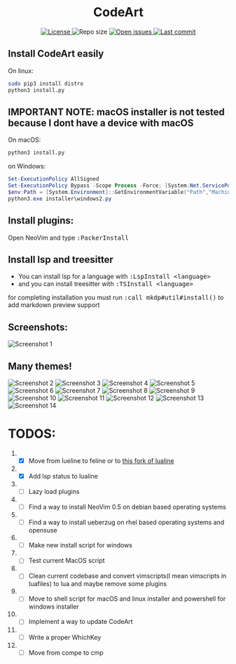 <h1 align="center">CodeArt</h1>


<div align="center">
  <a href="https://github.com/artart222/CodeArt/blob/main/LICENSE">
    <img src="https://img.shields.io/github/license/artart222/CodeArt?color=important&style=flat-square" alt="License">
  </a>

  <img src="https://img.shields.io/github/repo-size/artart222/CodeArt?style=flat-square" alt="Repo size">

  <!--
  <a href="https://discordapp.com/channels/875388658637754428">
    <img src="https://img.shields.io/discord/875388658637754428?style=flat-square" alt="Discord server">
  </a>
  -->

  <a href="https://github.com/artart222/CodeArt/issues">
    <img src="https://img.shields.io/github/issues/artart222/CodeArt?color=ff0000&style=flat-square" alt="Open issues">
  </a>

  <a href="https://github.com/artart222/CodeArt/pulse">
    <img src="https://img.shields.io/github/last-commit/artart222/CodeArt?color=blueviolet&style=flat-square" alt="Last commit">
  </a>
</div>


<h2>Install CodeArt easily</h2>

On linux:
```bash
sudo pip3 install distro
python3 install.py
```

<h2>IMPORTANT NOTE: macOS installer is not tested because I dont have a device with macOS</h2>

On macOS:
```bash
python3 install.py
```

on Windows:
```powershell
Set-ExecutionPolicy AllSigned
Set-ExecutionPolicy Bypass -Scope Process -Force; [System.Net.ServicePointManager]::SecurityProtocol = [System.Net.ServicePointManager]::SecurityProtocol -bor 3072; iex ((New-Object System.Net.WebClient).DownloadString('https://community.chocolatey.org/install.ps1'))
$env:Path = [System.Environment]::GetEnvironmentVariable("Path","Machine") + ";" + [System.Environment]::GetEnvironmentVariable("Path","User") 
python3.exe installer\windows2.py
```

<h2>Install plugins:</h2>
<p>Open NeoVim and type <kbd>:PackerInstall</kbd></p>

<h2>Install lsp and treesitter</h2>
<ul>
  <li>You can install lsp for a language with <kbd>:LspInstall &ltlanguage&gt</kbd></li>
  <li>and you can install treesitter with <kbd>:TSInstall &ltlanguage&gt</kbd></li>
</ul>

<p>for completing installation you must run <kbd>:call mkdp#util#install()</kbd> to add markdown preview support</p>


<h2>Screenshots:</h2>
<img src="./utils/media/Screenshot1.png" alt="Screenshot 1">

<h2>Many themes!</h2>
<img src="./utils/media/Screenshot2.png" alt="Screenshot 2">
<img src="./utils/media/Screenshot3.png" alt="Screenshot 3">
<img src="./utils/media/Screenshot4.png" alt="Screenshot 4">
<img src="./utils/media/Screenshot5.png" alt="Screenshot 5">
<img src="./utils/media/Screenshot6.png" alt="Screenshot 6">
<img src="./utils/media/Screenshot7.png" alt="Screenshot 7">
<img src="./utils/media/Screenshot8.png" alt="Screenshot 8">
<img src="./utils/media/Screenshot9.png" alt="Screenshot 9">
<img src="./utils/media/Screenshot10.png" alt="Screenshot 10">
<img src="./utils/media/Screenshot11.png" alt="Screenshot 11">
<img src="./utils/media/Screenshot12.png" alt="Screenshot 12">
<img src="./utils/media/Screenshot13.png" alt="Screenshot 13">
<img src="./utils/media/Screenshot14.png" alt="Screenshot 14">

# TODOS:

1. - [x] Move from lueline to feline or to [this fork of lualine](https://github.com/shadmansaleh/lualine.nvim)
2. - [x] Add lsp status to lualine
3. - [ ] Lazy load plugins
4. - [ ] Find a way to install NeoVim 0.5 on debian based operating systems
5. - [ ] Find a way to install ueberzug on rhel based operating systems and opensuse
6. - [ ] Make new install script for windows
7. - [ ] Test current MacOS script
8. - [ ] Clean current codebase and convert vimscripts(I mean vimscripts in luafiles) to lua and maybe remove some plugins
9. - [ ] Move to shell script for macOS and linux installer and powershell for windows installer
10. - [ ] Implement a way to update CodeArt
11. - [ ] Write a proper WhichKey
12. - [ ] Move from compe to cmp
